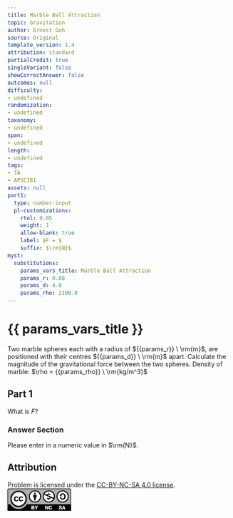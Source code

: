 ```yaml
---
title: Marble Ball Attraction
topic: Gravitation
author: Ernest Goh
source: Original
template_version: 1.4
attribution: standard
partialCredit: true
singleVariant: false
showCorrectAnswer: false
outcomes: null
difficulty:
- undefined
randomization:
- undefined
taxonomy:
- undefined
span:
- undefined
length:
- undefined
tags:
- TA
- APSC181
assets: null
part1:
  type: number-input
  pl-customizations:
    rtol: 0.05
    weight: 1
    allow-blank: true
    label: $F = $
    suffix: $\rm{N}$
myst:
  substitutions:
    params_vars_title: Marble Ball Attraction
    params_r: 0.88
    params_d: 4.8
    params_rho: 2100.0
---
```

# {{ params_vars_title }}
Two marble spheres each with a radius of ${{params_r}} \ \rm{m}$, are positioned with their centres ${{params_d}} \ \rm{m}$ apart.
Calculate the magnitude of the gravitational force between the two spheres.
Density of marble: $\rho = {{params_rho}} \ \rm{kg/m^3}$

## Part 1

What is $F$?

### Answer Section

Please enter in a numeric value in $\rm{N}$.

## Attribution

Problem is licensed under the [CC-BY-NC-SA 4.0 license](https://creativecommons.org/licenses/by-nc-sa/4.0/).<br> ![The Creative Commons 4.0 license requiring attribution-BY, non-commercial-NC, and share-alike-SA license.](https://raw.githubusercontent.com/firasm/bits/master/by-nc-sa.png)